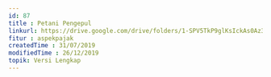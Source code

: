 ```yaml
---
id: 87
title : Petani Pengepul
linkurl: https://drive.google.com/drive/folders/1-SPV5TkP9glKsIckAs0Az3Li-RsnN2lo?usp=sharing
fitur : aspekpajak
createdTime : 31/07/2019
modifiedTime : 26/12/2019
topik: Versi Lengkap
---
```

